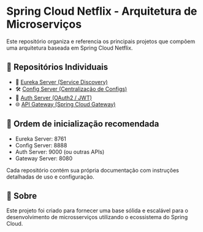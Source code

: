 # Spring Cloud Netflix - Arquitetura de Microserviços

Este repositório organiza e referencia os principais projetos que compõem uma arquitetura baseada em Spring Cloud Netflix.

## 🔗 Repositórios Individuais

- 🧭 [Eureka Server (Service Discovery)](https://github.com/marcellopedrosa/eureka-server)
- 🛠️ [Config Server (Centralização de Configs)](https://github.com/marcellopedrosa/config-server)
- 🔐 [Auth Server (OAuth2 / JWT)](https://github.com/marcellopedrosa/auth-server)
- 🌐 [API Gateway (Spring Cloud Gateway)](https://github.com/marcellopedrosa/api-gateway)

## 🔗 Ordem de inicialização recomendada

- Eureka Server: 8761
- Config Server: 8888
- Auth Server: 9000 (ou outras APIs)
- Gateway Server: 8080

Cada repositório contém sua própria documentação com instruções detalhadas de uso e configuração.

## 📌 Sobre

Este projeto foi criado para fornecer uma base sólida e escalável para o desenvolvimento de microsserviços utilizando o ecossistema do Spring Cloud.
